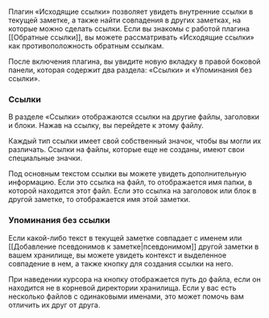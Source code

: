Плагин «Исходящие ссылки» позволяет увидеть внутренние ссылки в текущей заметке, а также найти совпадения в других заметках, на которые можно сделать ссылки. Если вы знакомы с работой плагина [[Обратные ссылки]], вы можете рассматривать «Исходящие ссылки» как противоположность обратным ссылкам.

После включения плагина, вы увидите новую вкладку в правой боковой панели, которая содержит два раздела: «Ссылки» и «Упоминания без ссылки».

### Ссылки

В разделе «Ссылки» отображаются ссылки на другие файлы, заголовки и блоки. Нажав на ссылку, вы перейдете к этому файлу.

Каждый тип ссылки имеет свой собственный значок, чтобы вы могли их различать. Ссылки на файлы, которые еще не созданы, имеют свои специальные значки.

Под основным текстом ссылки вы можете увидеть дополнительную информацию. Если это ссылка на файл, то отображается имя папки, в которой находится этот файл. Если это ссылка на заголовок или блок в другой заметке, то отображается имя этой заметки.

### Упоминания без ссылки

Если какой-либо текст в текущей заметке совпадает с именем или [[Добавление псевдонимов к заметке|псевдонимом]] другой заметки в вашем хранилище, вы можете увидеть контекст и выделенное совпадение в нем, а также кнопку для создания ссылки на него.

При наведении курсора на кнопку отображается путь до файла, если он находится не в корневой директории хранилища. Если у вас есть несколько файлов с одинаковыми именами, это может помочь вам отличить их друг от друга.